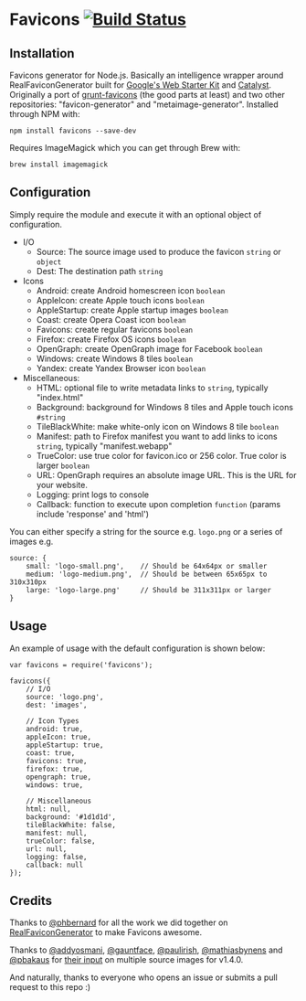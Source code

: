 # Favicons [![Build Status](https://travis-ci.org/haydenbleasel/favicons.svg?branch=node)](https://travis-ci.org/haydenbleasel/favicons)

## Installation

Favicons generator for Node.js. Basically an intelligence wrapper around RealFaviconGenerator built for [Google's Web Starter Kit](https://github.com/google/web-starter-kit) and [Catalyst](https://github.com/haydenbleasel/catalyst). Originally a port of [grunt-favicons](https://github.com/gleero/grunt-favicons/) (the good parts at least) and two other repositories: "favicon-generator" and "metaimage-generator". Installed through NPM with:

    npm install favicons --save-dev

Requires ImageMagick which you can get through Brew with:

    brew install imagemagick

## Configuration

Simply require the module and execute it with an optional object of configuration.

- I/O
    - Source: The source image used to produce the favicon `string` or `object`
    - Dest: The destination path `string`
- Icons
    - Android: create Android homescreen icon `boolean`
    - AppleIcon: create Apple touch icons `boolean`
    - AppleStartup: create Apple startup images `boolean`
    - Coast: create Opera Coast icon `boolean`
    - Favicons: create regular favicons `boolean`
    - Firefox: create Firefox OS icons `boolean`
    - OpenGraph: create OpenGraph image for Facebook `boolean`
    - Windows: create Windows 8 tiles `boolean`
    - Yandex: create Yandex Browser icon `boolean`
- Miscellaneous:
    - HTML: optional file to write metadata links to `string`, typically "index.html"
    - Background: background for Windows 8 tiles and Apple touch icons `#string`
    - TileBlackWhite: make white-only icon on Windows 8 tile `boolean`
    - Manifest: path to Firefox manifest you want to add links to icons `string`, typically "manifest.webapp"
    - TrueColor: use true color for favicon.ico or 256 сolor. True color is larger `boolean`
    - URL: OpenGraph requires an absolute image URL. This is the URL for your website.
    - Logging: print logs to console
    - Callback: function to execute upon completion `function` (params include 'response' and 'html')

You can either specify a string for the source e.g. `logo.png` or a series of images e.g.

    source: {
        small: 'logo-small.png',    // Should be 64x64px or smaller
        medium: 'logo-medium.png',  // Should be between 65x65px to 310x310px
        large: 'logo-large.png'     // Should be 311x311px or larger
    }

## Usage

An example of usage with the default configuration is shown below:

    var favicons = require('favicons');

    favicons({
        // I/O
        source: 'logo.png',
        dest: 'images',

        // Icon Types
        android: true,
        appleIcon: true,
        appleStartup: true,
        coast: true,
        favicons: true,
        firefox: true,
        opengraph: true,
        windows: true,

        // Miscellaneous
        html: null,
        background: '#1d1d1d',
        tileBlackWhite: false,
        manifest: null,
        trueColor: false,
        url: null,
        logging: false,
        callback: null
    });

## Credits

Thanks to [@phbernard](https://github.com/phbernard) for all the work we did together on [RealFaviconGenerator](https://github.com/realfavicongenerator) to make Favicons awesome.

Thanks to [@addyosmani](https://github.com/addyosmani), [@gauntface](https://github.com/gauntface), [@paulirish](https://github.com/paulirish), [@mathiasbynens](https://github.com/mathiasbynens) and [@pbakaus](https://github.com/pbakaus) for [their input](https://github.com/google/web-starter-kit/pull/442) on multiple source images for v1.4.0.

And naturally, thanks to everyone who opens an issue or submits a pull request to this repo :)
